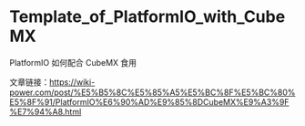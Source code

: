 # Template_of_PlatformIO_with_CubeMX
 PlatformIO 如何配合 CubeMX 食用

文章链接：https://wiki-power.com/post/%E5%B5%8C%E5%85%A5%E5%BC%8F%E5%BC%80%E5%8F%91/PlatformIO%E6%90%AD%E9%85%8DCubeMX%E9%A3%9F%E7%94%A8.html

